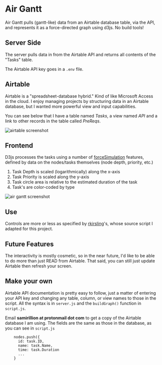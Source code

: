 # Air Gantt

Air Gantt pulls (gantt-like) data from an Airtable database table, via the API, and represents it as a force-directed graph using d3js. No build tools!

## Server Side

The server pulls data in from the Airtable API and returns all contents of the "Tasks" table.

The Airtable API key goes in a `.env` file.

## Airtable

Airtable is a "spreadsheet-database hybrid." Kind of like Microsoft Access in the cloud. I enjoy managing projects by structuring data in an Airtable database, but I wanted more powerful view and input capabilities.

You can see below that I have a table named _Tasks_, a view named _API_ and a link to other records in the table called _PreReqs_.

![airtable screenshot](https://samgates.dev/wp-content/uploads/2020/03/screenshot_airtable.png")

## Frontend

D3js processes the tasks using a number of [forceSimulation](https://github.com/d3/d3-force) features, defined by data on the nodes/tasks themselves (node depth, priority, etc.)

<ol>
<li>Task Depth is scaled (logarithmically) along the x-axis</li>
<li>Task Priority is scaled along the y-axis</li>
<li>Task circle area is relative to the estimated duration of the task</li>
<li>Task's are color-coded by type</li>
</ol>

![air gantt screenshot](https://samgates.dev/wp-content/uploads/2020/03/screenshot_graph.png)

## Use

Controls are more or less as specified by [rkirsling](http://bl.ocks.org/rkirsling/5001347)'s, whose source script I adapted for this project.

## Future Features

The interactivity is mostly cosmetic, so in the near future, I'd like to be able to do more than just READ from Airtable. That said, you can still just update Airtable then refresh your screen.

## Make your own
Airtable API documentation is pretty easy to follow, just a matter of entering your API key and changing any table, column, or view names to those in the script. All the syntax is in `server.js` and the `buildGraph()` function in `script.js`.

Email **samirillion at protonmail dot com** to get a copy of the Airtable database I am using. The fields are the same as those in the database, as you can see in `script.js`

```
    nodes.push({
      id: task.ID,
      name: task.Name,
      time: task.Duration
      ...
    }
```
